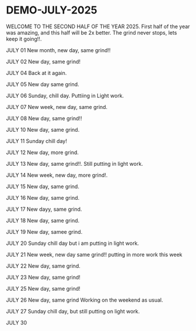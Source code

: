 # DEMO-JULY-2025
WELCOME TO THE SECOND HALF OF THE YEAR 2025.
First half of the year was amazing, and this half will be 2x better.
The grind never stops, lets keep it going!!.

JULY 01
New month, new day, same grind!!

JULY 02
New day, same grind!

JULY 04
Back at it again.

JULY 05
New day same grind.

JULY 06
Sunday, chill day.
Puttiing in Light work.

JULY 07
New week, new day, same grind.

JULY 08
New day, same grind!!

JULY 10
New day, same grind.

JULY 11
Sunday chill day!

JULY 12
New day, more grind.

JULY 13
New day, same grind!!.
Still putting in light work.

JULY 14
New week, new day, more grind!.

JULY 15
New day, same grind.

JULY 16
New day, same grind.

JULY 17
New dayy, same grind.

JULY 18
New day, same grind.

JULY 19
New day, samee grind.

JULY 20
Sunday chill day but i am putting in light work.

JULY 21
New week, new day same grind!!
putting in more work this week 

JULY 22
New day, same grind.

JULY 23
New day, same grind!

JULY 25
New day, same grind!

JULY 26
New day, same grind
Working on the weekend as usual.

JULY 27
Sunday chill day, but still putting on light work.

JULY 30

